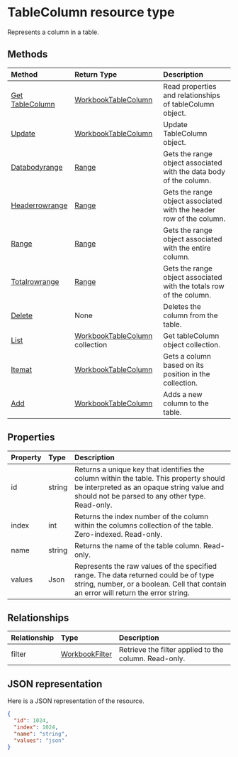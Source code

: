 # TableColumn resource type

Represents a column in a table.


## Methods

| Method		   | Return Type	|Description|
|:---------------|:--------|:----------|
|[Get TableColumn](../api/tablecolumn_get.md) | [WorkbookTableColumn](tablecolumn.md) |Read properties and relationships of tableColumn object.|
|[Update](../api/tablecolumn_update.md) | [WorkbookTableColumn](tablecolumn.md)	|Update TableColumn object. |
|[Databodyrange](../api/tablecolumn_databodyrange.md)|[Range](range.md)|Gets the range object associated with the data body of the column.|
|[Headerrowrange](../api/tablecolumn_headerrowrange.md)|[Range](range.md)|Gets the range object associated with the header row of the column.|
|[Range](../api/tablecolumn_range.md)|[Range](range.md)|Gets the range object associated with the entire column.|
|[Totalrowrange](../api/tablecolumn_totalrowrange.md)|[Range](range.md)|Gets the range object associated with the totals row of the column.|
|[Delete](../api/tablecolumn_delete.md)|None|Deletes the column from the table.|
|[List](../api/tablecolumn_list.md) | [WorkbookTableColumn](tablecolumn.md) collection |Get tableColumn object collection. |
|[Itemat](../api/tablecolumncollection_itemat.md)|[WorkbookTableColumn](tablecolumn.md)|Gets a column based on its position in the collection.|
|[Add](../api/tablecolumncollection_add.md)|[WorkbookTableColumn](tablecolumn.md)|Adds a new column to the table.|

## Properties
| Property	   | Type	|Description|
|:---------------|:--------|:----------|
|id|string|Returns a unique key that identifies the column within the table. This property should be interpreted as an opaque string value and should not be parsed to any other type. Read-only.|
|index|int|Returns the index number of the column within the columns collection of the table. Zero-indexed. Read-only.|
|name|string|Returns the name of the table column. Read-only.|
|values|Json|Represents the raw values of the specified range. The data returned could be of type string, number, or a boolean. Cell that contain an error will return the error string.|

## Relationships
| Relationship | Type	|Description|
|:---------------|:--------|:----------|
|filter|[WorkbookFilter](filter.md)|Retrieve the filter applied to the column. Read-only.|

## JSON representation

Here is a JSON representation of the resource.

<!--{
  "blockType": "resource",
  "optionalProperties": [],
  "keyProperty": "id",
  "baseType": "microsoft.graph.entity",
  "@odata.type": "microsoft.graph.workbookTableColumn"
}-->

```json
{
  "id": 1024,
  "index": 1024,
  "name": "string",
  "values": "json"
}

```

<!-- uuid: 8fcb5dbc-d5aa-4681-8e31-b001d5168d79
2015-10-25 14:57:30 UTC -->
<!-- {
  "type": "#page.annotation",
  "description": "TableColumn resource",
  "keywords": "",
  "section": "documentation",
  "tocPath": ""
}-->
